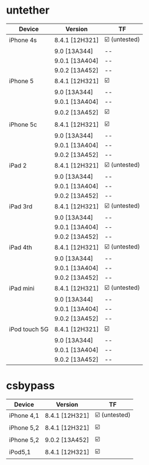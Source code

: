 # untether

| Device | Version | TF |  
|---------|----------|-----|  
| iPhone 4s | 8.4.1 [12H321] | ☑️ (untested) |  
|  | 9.0 [13A344] | -- |  
|  | 9.0.1 [13A404] | -- |  
|  | 9.0.2 [13A452] | -- |  
| iPhone 5 | 8.4.1 [12H321] | ☑️ |  
|  | 9.0 [13A344] | -- |  
|  | 9.0.1 [13A404] | -- |  
|  | 9.0.2 [13A452] | ☑️ |  
| iPhone 5c | 8.4.1 [12H321] | ☑️ |  
|  | 9.0 [13A344] | -- |  
|  | 9.0.1 [13A404] | -- |  
|  | 9.0.2 [13A452] | -- |  
| iPad 2 | 8.4.1 [12H321] | ☑️ (untested) |  
|  | 9.0 [13A344] | -- |  
|  | 9.0.1 [13A404] | -- |  
|  | 9.0.2 [13A452] | -- |  
| iPad 3rd | 8.4.1 [12H321] | ☑️ (untested) |  
|  | 9.0 [13A344] | -- |  
|  | 9.0.1 [13A404] | -- |  
|  | 9.0.2 [13A452] | -- |  
| iPad 4th | 8.4.1 [12H321] | ☑️ (untested) |  
|  | 9.0 [13A344] | -- |  
|  | 9.0.1 [13A404] | -- |  
|  | 9.0.2 [13A452] | -- |  
| iPad mini | 8.4.1 [12H321] | ☑️ (untested) |  
|  | 9.0 [13A344] | -- |  
|  | 9.0.1 [13A404] | -- |  
|  | 9.0.2 [13A452] | -- |  
| iPod touch 5G | 8.4.1 [12H321] | ☑️ |  
|  | 9.0 [13A344] | -- |  
|  | 9.0.1 [13A404] | -- |  
|  | 9.0.2 [13A452] | -- |  

# csbypass

| Device | Version | TF |  
|---------|----------|-----|  
| iPhone 4,1 | 8.4.1 [12H321] | ☑️ (untested) |  
| iPhone 5,2 | 8.4.1 [12H321] | ☑️ |  
| iPhone 5,2 | 9.0.2 [13A452] | ☑️ |  
| iPod5,1 | 8.4.1 [12H321] | ☑️ |  

